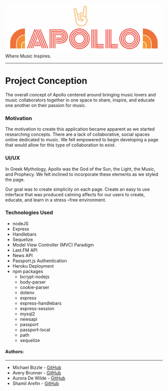 ![Apollo Music App](/public/img/apollo.png)
Where Music Inspires. 
***
# Project Conception

The overall concept of Apollo centered around bringing music lovers and music collaborators together in one space to share, inspire, and educate one another on their passion for music. 

### Motivation

The motivation to create this application became apparent as we started researching concepts. There are a lack of collaborative, social spaces online dedicated to music. We felt empowered to begin developing a page that would allow for this type of collaboration to exist. 

### UI/UX

In Greek Mythology, Apollo was the God of the Sun, the Light, the Music, and Prophecy. We felt inclined to incorporate these elements as we styled the page. 

Our goal was to create simplicity on each page.  Create an easy to use interface that was produced calming affects for our users to create, educate, and learn in a stress –free environment.

### Technologies Used 
* nodeJS
* Express
* Handlebars
* Sequelize
* Model View Controller (MVC) Paradigm
* Last.FM API 
* News API
* Passport.js Authentication
* Heroku Deployment 
* npm packages
    * bcrypt-nodejs
    * body-parser
    * cookie-parser
    * dotenv
    * express
    * express-handlebars
    * express-session
    * mysql2
    * newsapi
    * passport
    * passport-local
    * path
    * sequelize

#### Authors:
***
* Michael Bizzle - [GitHub](https://github.com/mbizzle1464)
* Avery Brunner - [GitHub](https://github.com/Averybruner5924)
* Aurora De Wilde - [GitHub](https://github.com/auroradewilde)
* Shamil Arefin  - [GitHub](https://github.com/ShamilArefin)


